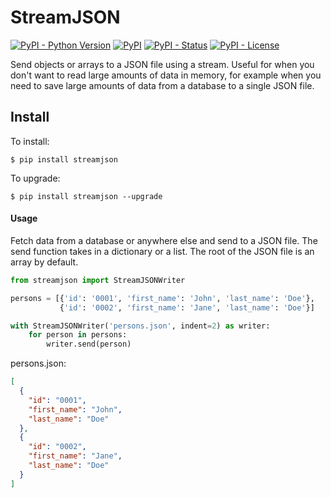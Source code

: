 StreamJSON
=================
[![PyPI - Python Version](https://img.shields.io/pypi/pyversions/streamjson?color=blue)](https://pypi.python.org/pypi/streamjson)
[![PyPI](https://img.shields.io/pypi/v/streamjson?color=blue)](https://pypi.python.org/pypi/streamjson)
[![PyPI - Status](https://img.shields.io/pypi/status/streamjson)](https://pypi.python.org/pypi/streamjson)
[![PyPI - License](https://img.shields.io/pypi/l/streamjson)](https://pypi.python.org/pypi/streamjson)

Send objects or arrays to a JSON file using a stream. Useful for when you don't want to read large amounts of data in
memory, for example when you need to save large amounts of data from a database to a single JSON file.

## Install

To install:

```console
$ pip install streamjson
```

To upgrade:

```console
$ pip install streamjson --upgrade
```

#### Usage

Fetch data from a database or anywhere else and send to a JSON file. The send function takes in a dictionary or a list.
The root of the JSON file is an array by default.

```Python
from streamjson import StreamJSONWriter

persons = [{'id': '0001', 'first_name': 'John', 'last_name': 'Doe'},
           {'id': '0002', 'first_name': 'Jane', 'last_name': 'Doe'}]

with StreamJSONWriter('persons.json', indent=2) as writer:
    for person in persons:
        writer.send(person)
```

persons.json:

```JSON
[
  {
    "id": "0001",
    "first_name": "John",
    "last_name": "Doe"
  },
  {
    "id": "0002",
    "first_name": "Jane",
    "last_name": "Doe"
  }
]
```
